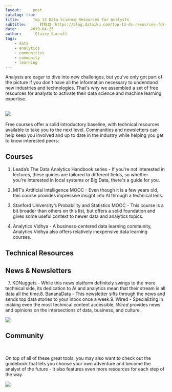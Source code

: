 ```yaml
---
layout:     post
catalog: true
title:      Top 13 Data Science Resources for Analysts
subtitle:      转载自：https://blog.dataiku.com/top-13-ds-resources-for-analysts
date:      2019-04-25
author:      Claire Carroll
tags:
    - data
    - analytics
    - communities
    - community
    - learning
---
```


Analysts are eager to dive into new challenges, but you've only got part of the picture if you don't have all the information necessary to understand new industries and technologies. That's why we assembled a set of free resources for analysts to activate their data science and machine learning expertise. 

## **![](https://blog.dataiku.com/hs-fs/hubfs/cowomen-1483244-unsplash.jpg?width=6000&name=cowomen-1483244-unsplash.jpg)**

Free courses offer a solid introductory baseline, with technical resources available to take you to the next level. Communities and newsletters can help keep you involved and up to date in the industry while helping you get to know interested peers:

## Courses

1. Leada’s The Data Analytics Handbook series - If you're not interested in lectures, these guides are tailored to different fields, so whether you're interested in local systems or Big Data, there's a guide for you.

1. MIT’s Artificial Intelligence MOOC - Even though it is a few years old, this course provides impressive insight into AI through a technical lens. 

1. Stanford University’s Probability and Statistics MOOC - This course is a bit broader than others on this list, but offers a solid foundation and gives some useful context to newer data and analytics topics.

1. Analytics Vidhya - A business-centered data learning community, Analytics Vidhya also offers relatively inexpensive data learning courses.


## Technical Resources

## News & Newsletters

  7. KDNuggets - While this news platform definitely swings to the more technical side, its dedication to AI and analytics mean that their stream is all data all the time.8. BananaData - This newsletter sifts through the news and sends top data stories to your inbox once a week.9. Wired - Specializing in making even the most technical content accessible, *Wired* provides news and opinions on the intersections of data, business, and culture. 

![](https://blog.dataiku.com/hs-fs/hubfs/IMG_0943.jpg?width=600&name=IMG_0943.jpg)


## Community

 

On top of all of these great tools, you may also want to check out the guidebook that lets you choose your own adventure and become the analyst of the future - it also features even more resources for each step of the way.

![](https://blog.dataiku.com/hs/cta/cta/default/2123903/c9d5d1ef-392d-4aa2-9d18-70fbab7149d6.png)

